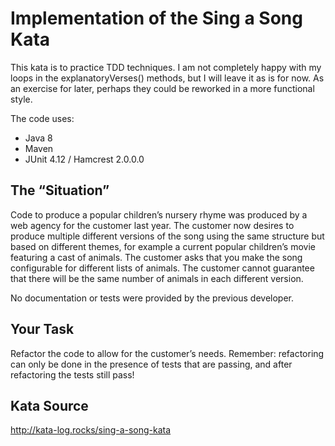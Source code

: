 # Implementation of the Sing a Song Kata

This kata is to practice TDD techniques. I am not completely happy with my loops in the explanatoryVerses() methods, but I will leave it as is for now. As an exercise for later, perhaps they could be reworked in a more functional style.

The code uses:
* Java 8
* Maven
* JUnit 4.12 / Hamcrest 2.0.0.0

## The “Situation”

Code to produce a popular children’s nursery rhyme was produced by a web agency for the customer 
last year. The customer now desires to produce multiple different versions of the song using the 
same structure but based on different themes, for example a current popular children’s movie 
featuring a cast of animals. The customer asks that you make the song configurable for different 
lists of animals. The customer cannot guarantee that there will be the same number of animals in 
each different version.

No documentation or tests were provided by the previous developer.

## Your Task

Refactor the code to allow for the customer’s needs. Remember: refactoring can only be done in
the presence of tests that are passing, and after refactoring the tests still pass!

## Kata Source
http://kata-log.rocks/sing-a-song-kata
